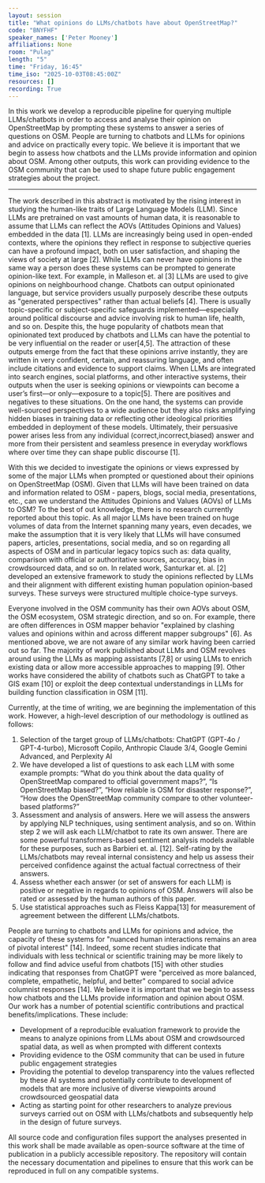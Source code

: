 ```yaml
---
layout: session
title: "What opinions do LLMs/chatbots have about OpenStreetMap?"
code: "BNYFHF"
speaker_names: ['Peter Mooney']
affiliations: None
room: "Pulag"
length: "5"
time: "Friday, 16:45"
time_iso: "2025-10-03T08:45:00Z"
resources: []
recording: True
---
```


In this work we develop a reproducible pipeline for querying multiple LLMs/chatbots in order to access and analyse their opinion on OpenStreetMap by prompting these systems to answer a series of questions on OSM.  People are turning to chatbots and LLMs for opinions and advice on practically every topic. We believe it is important that we begin to assess how chatbots and the LLMs provide information and opinion about OSM. Among other outputs, this work can providing evidence to the OSM community that can be used to shape future public engagement strategies about the project.

<hr>

The work described in this abstract is motivated by the rising interest in studying the human-like traits of Large Language Models (LLM). Since LLMs are pretrained on vast amounts of human data, it is reasonable to assume that LLMs can reflect the AOVs (Attitudes Opinions and Values) embedded in the data [1]. LLMs are increasingly being used in open-ended contexts, where the opinions they reflect in response to subjective queries can have a profound impact, both on user satisfaction, and shaping the views of society at large [2]. While LLMs can never have opinions in the same way a person does these systems can be prompted to generate opinion-like text. For example, in Malleson et. al [3] LLMs are used to give opinions on neighbourhood change. Chatbots can output opinionated language, but service providers usually purposely describe these outputs as &#34;generated perspectives&#34; rather than actual beliefs [4]. There is usually topic-specific or subject-specific safeguards implemented—especially around political discourse and advice involving risk to human life, health, and so on. Despite this, the huge popularity of chatbots mean that opinionated text produced by chatbots and LLMs can have the potential to be very influential on the reader or user[4,5]. The attraction of these outputs emerge from the fact that these opinions arrive instantly, they are written in very confident, certain, and reassuring language, and often include citations and evidence to support claims. When LLMs are integrated into search engines, social platforms, and other interactive systems, their outputs when the user is seeking opinions or viewpoints can become a user’s first—or only—exposure to a topic[5]. There are positives and negatives to these situations. On the one hand, the systems can provide well-sourced perspectives to a wide audience but they also risks amplifying hidden biases in training data or reflecting other ideological priorities embedded in deployment of these models. Ultimately, their persuasive power arises less from any individual (correct,incorrect,biased) answer and more from their persistent and seamless presence in everyday workflows where over time they can shape public discourse [1].

With this we decided to investigate the opinions or views expressed by some of the major LLMs when prompted or questioned about their opinions on OpenStreetMap (OSM). Given that LLMs will have been trained on data and information related to OSM - papers, blogs, social media, presentations, etc., can we understand the Attitudes Opinions and Values (AOVs) of LLMs to OSM? To the best of out knowledge, there is no research currently reported about this topic. As all major LLMs have been trained on huge volumes of data from the Internet spanning many years, even decades, we make the assumption that it is very likely that LLMs will have consumed papers, articles, presentations, social media, and so on regarding all aspects of OSM and in particular legacy topics such as: data quality, comparison with official or authoritative sources, accuracy, bias in crowdsourced data, and so on. In related work, Santurkar et. al. [2] developed an extensive framework to study the opinions reflected by LLMs and their alignment with different existing human population opinion-based surveys. These surveys were structured multiple choice-type surveys.  

Everyone involved in the OSM community has their own AOVs about OSM, the OSM ecosystem, OSM strategic direction, and so on. For example, there are often differences in OSM mapper behavior &#34;explained by clashing values and opinions within and across different mapper subgroups&#34; [6]. As mentioned above, we are not aware of any similar work having been carried out so far. The majority of work published about LLMs and OSM revolves around using the LLMs as mapping assistants [7,8] or using LLMs to enrich existing data or allow more accessible approaches to mapping [9]. Other works have considered the ability of chatbots such as ChatGPT to take a GIS exam [10] or exploit the deep contextual understandings in LLMs for building function classification in OSM [11]. 

Currently, at the time of writing, we are beginning the implementation of this work. However, a high-level description of our methodology is outlined as follows: 
1. Selection of the target group of LLMs/chatbots: ChatGPT (GPT-4o / GPT-4-turbo), Microsoft Copilo, Anthropic Claude 3/4, Google Gemini Advanced, and Perplexity AI 
2. We have developed a list of questions to ask each LLM with
some example prompts: “What do you think about the data quality of OpenStreetMap compared to official government maps?”, “Is OpenStreetMap biased?”, “How reliable is OSM for disaster response?”, “How does the OpenStreetMap community compare to other volunteer-based platforms?”
3. Assessment and analysis of answers. Here we will assess the answers by applying NLP techniques, using sentiment analysis, and so on. Within step 2 we will ask each LLM/chatbot to rate its own answer. There are some powerful transformers-based sentiment analysis models available for these purposes, such as Barbieri et. al. [12]. Self-rating by the LLMs/chatbots may reveal internal consistency and help us assess their perceived confidence against the actual factual correctness of their answers.
4. Assess whether each answer (or set of answers for each LLM) is positive or negative in regards to opinions of OSM. Answers will also be rated or assessed by the human authors of this paper. 
5. Use statistical approaches such as Fleiss Kappa[13] for measurement of agreement between the different LLMs/chatbots.

People are turning to chatbots and LLMs for opinions and advice, the capacity of these systems for &#34;nuanced human interactions remains an area of pivotal interest&#34; [14]. Indeed, some recent studies indicate that individuals with less technical or scientific training may be more likely to follow and find advice useful from chatbots [15] with other studies indicating that responses from ChatGPT were &#34;perceived as more balanced, complete, empathetic, helpful, and better&#34; compared to social advice columnist responses [14]. We believe it is important that we begin to assess how chatbots and the LLMs provide information and opinion about OSM. Our work has a number of potential scientific contributions and  practical benefits/implications. These include:
- Development of a reproducible evaluation framework to provide the means to analyze opinions from LLMs about OSM and crowdsourced spatial data, as well as when prompted with different contexts
- Providing evidence to the OSM community that can be used in future public engagement strategies 
- Providing the potential to develop transparency into the values reflected by these AI systems and potentially contribute to development of models that are more inclusive of diverse viewpoints around crowdsourced geospatial data
- Acting as starting point for other researchers to analyze previous surveys carried out on OSM with LLMs/chatbots and subsequently help in the design of future surveys. 

All source code and configuration files support the analyses presented in this work shall be made available as open-source software at the time of publication in a publicly accessible repository. The repository will contain the necessary documentation and pipelines to ensure that this work can be reproduced in full on any compatible systems.

